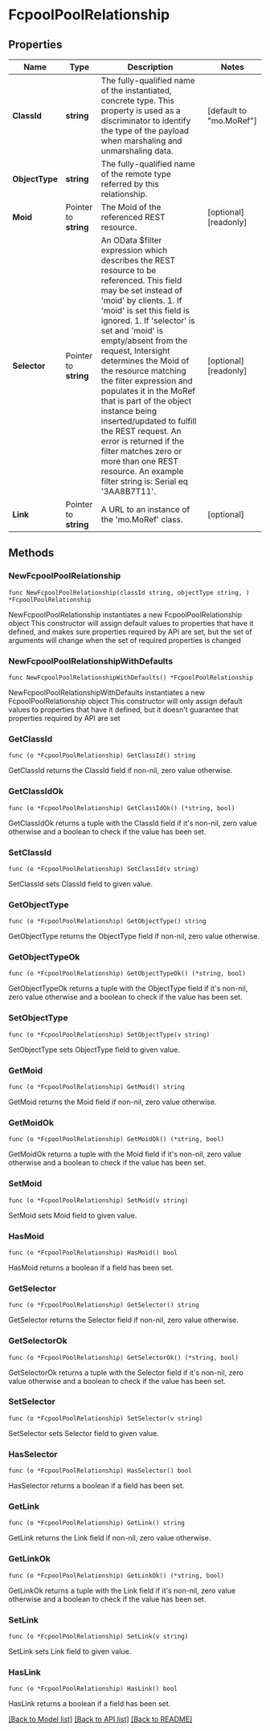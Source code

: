 # FcpoolPoolRelationship

## Properties

Name | Type | Description | Notes
------------ | ------------- | ------------- | -------------
**ClassId** | **string** | The fully-qualified name of the instantiated, concrete type. This property is used as a discriminator to identify the type of the payload when marshaling and unmarshaling data. | [default to "mo.MoRef"]
**ObjectType** | **string** | The fully-qualified name of the remote type referred by this relationship. | 
**Moid** | Pointer to **string** | The Moid of the referenced REST resource. | [optional] [readonly] 
**Selector** | Pointer to **string** | An OData $filter expression which describes the REST resource to be referenced. This field may be set instead of &#39;moid&#39; by clients. 1. If &#39;moid&#39; is set this field is ignored. 1. If &#39;selector&#39; is set and &#39;moid&#39; is empty/absent from the request, Intersight determines the Moid of the resource matching the filter expression and populates it in the MoRef that is part of the object instance being inserted/updated to fulfill the REST request. An error is returned if the filter matches zero or more than one REST resource. An example filter string is: Serial eq &#39;3AA8B7T11&#39;. | [optional] [readonly] 
**Link** | Pointer to **string** | A URL to an instance of the &#39;mo.MoRef&#39; class. | [optional] 

## Methods

### NewFcpoolPoolRelationship

`func NewFcpoolPoolRelationship(classId string, objectType string, ) *FcpoolPoolRelationship`

NewFcpoolPoolRelationship instantiates a new FcpoolPoolRelationship object
This constructor will assign default values to properties that have it defined,
and makes sure properties required by API are set, but the set of arguments
will change when the set of required properties is changed

### NewFcpoolPoolRelationshipWithDefaults

`func NewFcpoolPoolRelationshipWithDefaults() *FcpoolPoolRelationship`

NewFcpoolPoolRelationshipWithDefaults instantiates a new FcpoolPoolRelationship object
This constructor will only assign default values to properties that have it defined,
but it doesn't guarantee that properties required by API are set

### GetClassId

`func (o *FcpoolPoolRelationship) GetClassId() string`

GetClassId returns the ClassId field if non-nil, zero value otherwise.

### GetClassIdOk

`func (o *FcpoolPoolRelationship) GetClassIdOk() (*string, bool)`

GetClassIdOk returns a tuple with the ClassId field if it's non-nil, zero value otherwise
and a boolean to check if the value has been set.

### SetClassId

`func (o *FcpoolPoolRelationship) SetClassId(v string)`

SetClassId sets ClassId field to given value.


### GetObjectType

`func (o *FcpoolPoolRelationship) GetObjectType() string`

GetObjectType returns the ObjectType field if non-nil, zero value otherwise.

### GetObjectTypeOk

`func (o *FcpoolPoolRelationship) GetObjectTypeOk() (*string, bool)`

GetObjectTypeOk returns a tuple with the ObjectType field if it's non-nil, zero value otherwise
and a boolean to check if the value has been set.

### SetObjectType

`func (o *FcpoolPoolRelationship) SetObjectType(v string)`

SetObjectType sets ObjectType field to given value.


### GetMoid

`func (o *FcpoolPoolRelationship) GetMoid() string`

GetMoid returns the Moid field if non-nil, zero value otherwise.

### GetMoidOk

`func (o *FcpoolPoolRelationship) GetMoidOk() (*string, bool)`

GetMoidOk returns a tuple with the Moid field if it's non-nil, zero value otherwise
and a boolean to check if the value has been set.

### SetMoid

`func (o *FcpoolPoolRelationship) SetMoid(v string)`

SetMoid sets Moid field to given value.

### HasMoid

`func (o *FcpoolPoolRelationship) HasMoid() bool`

HasMoid returns a boolean if a field has been set.

### GetSelector

`func (o *FcpoolPoolRelationship) GetSelector() string`

GetSelector returns the Selector field if non-nil, zero value otherwise.

### GetSelectorOk

`func (o *FcpoolPoolRelationship) GetSelectorOk() (*string, bool)`

GetSelectorOk returns a tuple with the Selector field if it's non-nil, zero value otherwise
and a boolean to check if the value has been set.

### SetSelector

`func (o *FcpoolPoolRelationship) SetSelector(v string)`

SetSelector sets Selector field to given value.

### HasSelector

`func (o *FcpoolPoolRelationship) HasSelector() bool`

HasSelector returns a boolean if a field has been set.

### GetLink

`func (o *FcpoolPoolRelationship) GetLink() string`

GetLink returns the Link field if non-nil, zero value otherwise.

### GetLinkOk

`func (o *FcpoolPoolRelationship) GetLinkOk() (*string, bool)`

GetLinkOk returns a tuple with the Link field if it's non-nil, zero value otherwise
and a boolean to check if the value has been set.

### SetLink

`func (o *FcpoolPoolRelationship) SetLink(v string)`

SetLink sets Link field to given value.

### HasLink

`func (o *FcpoolPoolRelationship) HasLink() bool`

HasLink returns a boolean if a field has been set.


[[Back to Model list]](../README.md#documentation-for-models) [[Back to API list]](../README.md#documentation-for-api-endpoints) [[Back to README]](../README.md)


